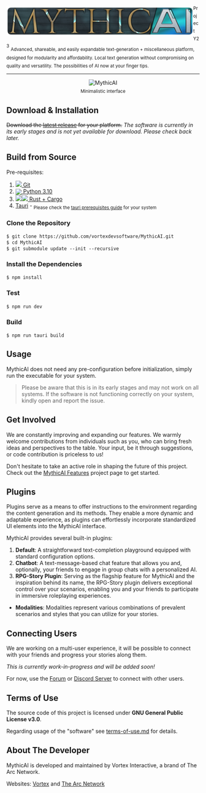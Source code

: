 <img src="public/mythicai.png" alt="MythicAI" height="80" align="left">
<sup>Project Y23</sup>
<sub>Advanced, shareable, and easily expandable text-generation + miscellaneous platform, designed for modularity and affordability. Local text generation without compromising on quality and versatility. The possibilities of AI now at your finger tips.</sub>
<hr>
<p align="center">
<img src="https://user-images.githubusercontent.com/18470725/232979140-53cf0f3d-af0b-4bc4-b196-d61c44783902.png" alt="MythicAI" height="400"><br>
<sub>Minimalistic interface</sub>
</p>

## Download & Installation
~~Download the <a href="https://github.com/vortexdevsoftware/MythicAI/releases">latest release</a> for your platform.~~
_The software is currently in its early stages and is not yet available for download. Please check back later._

## Build from Source
Pre-requisites:<br>
1. <a href="https://git-scm.com/"><img src="https://git-scm.com/images/logos/downloads/Git-Icon-1788C.svg" height="25"> Git</a><br>
2. <a href="https://www.python.org/downloads/windows/"><img src="https://s3.dualstack.us-east-2.amazonaws.com/pythondotorg-assets/media/files/python-logo-only.svg" align="center" height="25"> Python 3.10</a><br>
3. <a href="https://www.rust-lang.org/"><img src="https://upload.wikimedia.org/wikipedia/commons/d/d5/Rust_programming_language_black_logo.svg" height="25"><img src="https://foundation.rust-lang.org/img/cargo.png" height="25"> Rust + Cargo</a><br>
4. <a href="https://tauri.app/">Tauri</a> - <sub>Please check the [tauri prerequisites guide](https://tauri.app/v1/guides/getting-started/prerequisites/) for your system</sub>

### Clone the Repository
```shell
$ git clone https://github.com/vortexdevsoftware/MythicAI.git
$ cd MythicAI
$ git submodule update --init --recursive
```
### Install the Dependencies
```shell
$ npm install
```
### Test
```shell
$ npm run dev
```
### Build
```shell
$ npm run tauri build
```

## Usage
MythicAI does not need any pre-configuration before initialization, simply run the executable for your system.
> Please be aware that this is in its early stages and may not work on all systems. If the software is not functioning correctly on your system, kindly open and report the issue.

## Get Involved
We are constantly improving and expanding our features. We warmly welcome contributions from individuals such as you, who can bring fresh ideas and perspectives to the table. Your input, be it through suggestions, or code contribution is priceless to us!

Don't hesitate to take an active role in shaping the future of this project. Check out the <a href="https://github.com/orgs/vortexdevsoftware/projects/4">MythicAI Features</a> project page to get started.

## Plugins
Plugins serve as a means to offer instructions to the environment regarding the content generation and its methods. They enable a more dynamic and adaptable experience, as plugins can effortlessly incorporate standardized UI elements into the MythicAI interface.

MythicAI provides several built-in plugins:
1. **Default**:
A straightforward text-completion playground equipped with standard configuration options.
1. **Chatbot**:
A text-message-based chat feature that allows you and, optionally, your friends to engage in group chats with a personalized AI.
2. **RPG-Story Plugin**:
Serving as the flagship feature for MythicAI and the inspiration behind its name, the RPG-Story plugin delivers exceptional control over your scenarios, enabling you and your friends to participate in immersive roleplaying experiences.
- **Modalities**:
Modalities represent various combinations of prevalent scenarios and styles that you can utilize for your stories.

## Connecting Users
We are working on a multi-user experience, it will be possible to connect with your friends and progress your stories along them.

*This is currently work-in-progress and will be added soon!*

For now, use the [Forum](https://vortex-dev.com/forums/t/mythicai) or [Discord Server](https://discord.gg/Vvw8JV47) to connect with other users.
<!---This is made possible by connecting them to a rendezvous server, such as vortex-dev.com. We are only a proxy for the local server, and do not store any data that would be sent through your MythicAI. Projects that use <a href="https://gradio.app/sharing-your-app/">gradio URL sharing</a> also benefit from the same setup.-->

## Terms of Use
The source code of this project is licensed under **GNU General Public License v3.0**.

Regarding usage of the "software" see [terms-of-use.md](public/terms-of-use.md) for details.

## About The Developer
MythicAI is developed and maintained by Vortex Interactive, a brand of The Arc Network.

Websites: [Vortex](https://vortex-dev.com) and [The Arc Network](https://thearcnetwork.net)
